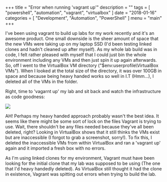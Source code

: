 +++
title = "Error when running 'vagrant up'"
description = ""
tags = [
    "powershell",
    "automation",
    "vagrant",
    "virtualbox"
]
date = "2018-01-16"
categories = [
    "Development",
    "Automation",
    "PowerShell"
]
menu = "main"
+++

I've been using vagrant to build up labs for my work recently and it's an awesome product. One small downside is the sheer amount of space that the new VMs were taking up on my laptop SSD (I'd been testing linked clones and hadn't cleaned up after myself). As my whole lab build was in code, I felt rather pleased with myself that I could just bin the whole environment including any VMs and then just spin it up again afterwards. So, off I went to the VirtualBox VM directory ("$env:userprofile\VirtualBox VMs"). When I looked at the total size of the directory, it was over 100GB in space and because being heavy handed works so well in I.T (Hmm...), I deleted all of the VMs in the folder.

Right, time to 'vagarnt up' my lab and sit back and watch the infrastructure as code goodness: 

![](/vagrant-fail.PNG)

AH! Perhaps my heavy handed approach probably wasn't the best idea. It seems like there might be some sort of lock on the files Vagrant is trying to use. Wait, there shouldn't be any files needed because they've all been deleted, right? Looking in VirtualBox shows that it still thinks the VMs exist but are inaccessible (I forgot to grab a screenshot, sorry!). To fix this, I deleted the inaccessible VMs from within VirtualBox and ran a 'vagrant up' again and it imported a fresh box with no errors. 

As I'm using linked clones for my environment, Vagrant must have been looking for the initial clone that my lab was supposed to be using (The one that I'd heavy handedly deleted). As VirtualBox still thought it had the clone in existence, Vagrant was spitting out errors when trying to build the lab. 

